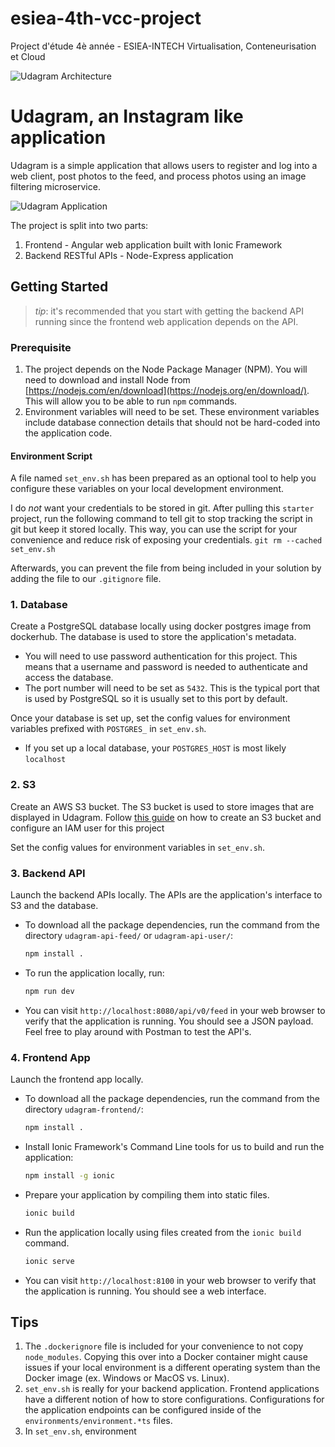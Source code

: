 # esiea-4th-vcc-project

Project d'étude 4è année - ESIEA-INTECH Virtualisation, Conteneurisation et Cloud

![Udagram Architecture](udagram_architecture.png?raw=true "Udagram Architecture")

# Udagram, an Instagram like application

Udagram is a simple application that allows users to register and log into a web client, post photos to the feed, and process photos using an image filtering microservice.

![Udagram Application](udagram.png?raw=true "Udagram Application")

The project is split into two parts:

1. Frontend - Angular web application built with Ionic Framework
2. Backend RESTful APIs - Node-Express application

## Getting Started

> _tip_: it's recommended that you start with getting the backend API running since the frontend web application depends on the API.

### Prerequisite

1. The project depends on the Node Package Manager (NPM). You will need to download and install Node from [https://nodejs.com/en/download](https://nodejs.org/en/download/). This will allow you to be able to run `npm` commands.
2. Environment variables will need to be set. These environment variables include database connection details that should not be hard-coded into the application code.

#### Environment Script

A file named `set_env.sh` has been prepared as an optional tool to help you configure these variables on your local development environment.

I do _not_ want your credentials to be stored in git. After pulling this `starter` project, run the following command to tell git to stop tracking the script in git but keep it stored locally. This way, you can use the script for your convenience and reduce risk of exposing your credentials.
`git rm --cached set_env.sh`

Afterwards, you can prevent the file from being included in your solution by adding the file to our `.gitignore` file.

### 1. Database

Create a PostgreSQL database locally using docker postgres image from dockerhub. The database is used to store the application's metadata.

- You will need to use password authentication for this project. This means that a username and password is needed to authenticate and access the database.
- The port number will need to be set as `5432`. This is the typical port that is used by PostgreSQL so it is usually set to this port by default.

Once your database is set up, set the config values for environment variables prefixed with `POSTGRES_` in `set_env.sh`.

- If you set up a local database, your `POSTGRES_HOST` is most likely `localhost`

### 2. S3

Create an AWS S3 bucket. The S3 bucket is used to store images that are displayed in Udagram.
Follow [this guide](https://youtu.be/5aHsovI2DEk) on how to create an S3 bucket and configure an IAM user for this project

Set the config values for environment variables in `set_env.sh`.

### 3. Backend API

Launch the backend APIs locally. The APIs are the application's interface to S3 and the database.

- To download all the package dependencies, run the command from the directory `udagram-api-feed/` or `udagram-api-user/`:
  ```bash
  npm install .
  ```
- To run the application locally, run:
  ```bash
  npm run dev
  ```
- You can visit `http://localhost:8080/api/v0/feed` in your web browser to verify that the application is running. You should see a JSON payload. Feel free to play around with Postman to test the API's.

### 4. Frontend App

Launch the frontend app locally.

- To download all the package dependencies, run the command from the directory `udagram-frontend/`:
  ```bash
  npm install .
  ```
- Install Ionic Framework's Command Line tools for us to build and run the application:
  ```bash
  npm install -g ionic
  ```
- Prepare your application by compiling them into static files.
  ```bash
  ionic build
  ```
- Run the application locally using files created from the `ionic build` command.
  ```bash
  ionic serve
  ```
- You can visit `http://localhost:8100` in your web browser to verify that the application is running. You should see a web interface.

## Tips

1. The `.dockerignore` file is included for your convenience to not copy `node_modules`. Copying this over into a Docker container might cause issues if your local environment is a different operating system than the Docker image (ex. Windows or MacOS vs. Linux).
2. `set_env.sh` is really for your backend application. Frontend applications have a different notion of how to store configurations. Configurations for the application endpoints can be configured inside of the `environments/environment.*ts` files.
3. In `set_env.sh`, environment
